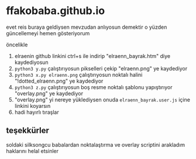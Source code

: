 # ffakobaba.github.io

evet reis buraya geldiysen mevzudan anlıyosun demektir o yüzden güncellemeyi hemen gösteriyorum

öncelikle

1. elraenin github linkini ctrl+s ile indirip "elraenn_bayrak.htm" diye kaydediyosun
2. `python3 y.py` çalıştırıyosun pikselleri çekip "elraenn.png" ye kaydediyor
3. `python3 x.py elraenn.png` çalıştırıyosun noktalı halini "!dotted_elraenn.png" ye kaydediyor
4. `python3 z.py` çalıştırıyosun boş resme noktalı şablonu yapıştırıyor "overlay.png" ye kaydediyor
5. "overlay.png" yi nereye yüklediysen onuda `elraenn_bayrak.user.js` içine linkini koyarsın
6. hadi hayırlı tıraşlar

## teşekkürler

soldaki silksongcu babalardan noktalaştırma ve overlay scriptini arakladım haklarını helal etsinler

